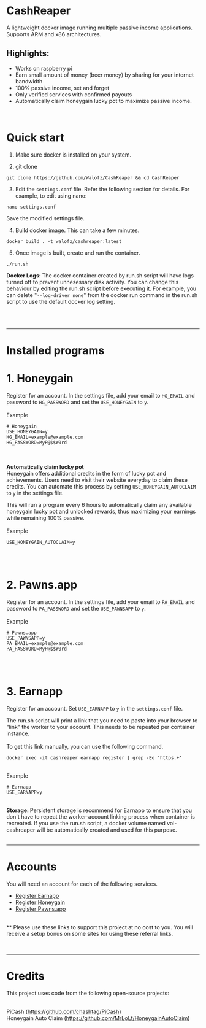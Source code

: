 # CashReaper

A lightweight docker image running multiple passive income applications. Supports ARM and x86 architectures. 

Highlights:
---
- Works on raspberry pi
- Earn small amount of money (beer money) by sharing for your internet bandwidth
- 100% passive income, set and forget
- Only verified services with confirmed payouts
- Automatically claim honeygain lucky pot to maximize passive income.

<br>

# Quick start
1. Make sure docker is installed on your system.

2. git clone

```
git clone https://github.com/Walofz/CashReaper && cd CashReaper
```

3. Edit the `settings.conf` file. Refer the following section for details. For example, to edit using nano:
```
nano settings.conf
```
Save the modified settings file.

4. Build docker image. This can take a few minutes.

```
docker build . -t walofz/cashreaper:latest
```

5. Once image is built, create and run the container.
```
./run.sh
```
<b>Docker Logs: </b>The docker container created by run.sh script will have logs turned off to prevent unnesessary disk activity. You can change this behaviour by editing the run.sh script before executing it. For example, you can delete "```--log-driver none```" from the docker run command in the run.sh script to use the default docker log setting.
<br><br>

<br>

---
# Installed programs

# 1. Honeygain
Register for an account. In the settings file, add your email to `HG_EMAIL` and password to `HG_PASSWORD` and set the `USE_HONEYGAIN` to `y`.
<br><br>Example
```
# Honeygain
USE_HONEYGAIN=y
HG_EMAIL=example@example.com
HG_PASSWORD=MyP@$$W0rd
```
<br><br>
<b>Automatically claim lucky pot</b>
<br>
Honeygain offers additional credits in the form of lucky pot and achievements. Users need to visit their website everyday to claim these credits. You can automate this process by setting `USE_HONEYGAIN_AUTOCLAIM` to `y` in the settings file.

This will run a program every 6 hours to automatically claim any available honeygain lucky pot and unlocked rewards, thus maximizing your earnings while remaining 100% passive.
<br><br>Example
```
USE_HONEYGAIN_AUTOCLAIM=y
```
<br><br>

# 2. Pawns.app
Register for an account. In the settings file, add your email to `PA_EMAIL` and password to `PA_PASSWORD` and set the `USE_PAWNSAPP` to `y`.
<br><br>Example
```
# Pawns.app
USE_PAWNSAPP=y
PA_EMAIL=example@example.com
PA_PASSWORD=MyP@$$W0rd
```
<br><br>

# 3. Earnapp
Register for an account. Set `USE_EARNAPP` to `y` in the `settings.conf` file.

The run.sh script will print a link that you need to paste into your browser to "link" the worker to your account. This needs to be repeated per container instance.
<br><br>
To get this link manually, you can use the following command.

``` 
docker exec -it cashreaper earnapp register | grep -Eo 'https.+'
```
<br>Example
```
# Earnapp
USE_EARNAPP=y
```
<br><b>Storage: </b>Persistent storage is recommend for Earnapp to ensure that you don't have to repeat the worker-account linking process when container is recreated. If you use the run.sh script, a docker volume named vol-cashreaper will be automatically created and used for this purpose.
<br><br>

---
# Accounts

You will need an account for each of the following services.
- [Register Earnapp](https://earnapp.com/i/Dz6Wlsjd)
- [Register Honeygain](https://r.honeygain.me/PAITOB169D)
- [Register Pawns.app](https://pawns.app/?r=1313227)


<br>** Please use these links to support this project at no cost to you. You will receive a setup bonus on some sites for using these referral links.

<br>

---

# Credits
This project uses code from the following open-source projects:

<br>PiCash (https://github.com/chashtag/PiCash)
<br>Honeygain Auto Claim (https://github.com/MrLoLf/HoneygainAutoClaim)